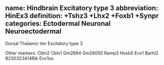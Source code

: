 name: Hindbrain Excitatory type 3
abbreviation: HinEx3
definition: +Tshz3 +Lhx2 +Foxb1 +Synpr
categories: Ectodermal Neuronal Neuroectodermal
---

Dorsal Thalamic tier Excitatory type 3

Other markers:
Cbln2
Cbln1
Gm2694
Gm28050
Ramp3
Hoxb5
Evx1
Barhl2
B230323A14Rik
Evx1os